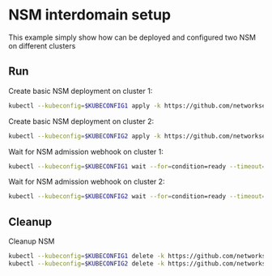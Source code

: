# NSM interdomain setup


This example simply show how can be deployed and configured two NSM on different clusters

## Run

Create basic NSM deployment on cluster 1:

```bash
kubectl --kubeconfig=$KUBECONFIG1 apply -k https://github.com/networkservicemesh/deployments-k8s/examples/interdomain/nsm/cluster1?ref=baafcfb8e630d3f33ebe60f6120bfad6038a91cf
```

Create basic NSM deployment on cluster 2:

```bash
kubectl --kubeconfig=$KUBECONFIG2 apply -k https://github.com/networkservicemesh/deployments-k8s/examples/interdomain/nsm/cluster2?ref=baafcfb8e630d3f33ebe60f6120bfad6038a91cf
```

Wait for NSM admission webhook on cluster 1:

```bash
kubectl --kubeconfig=$KUBECONFIG1 wait --for=condition=ready --timeout=1m pod -n nsm-system -l app=admission-webhook-k8s
```

Wait for NSM admission webhook on cluster 2:

```bash
kubectl --kubeconfig=$KUBECONFIG2 wait --for=condition=ready --timeout=1m pod -n nsm-system -l app=admission-webhook-k8s
```

## Cleanup

Cleanup NSM
```bash
kubectl --kubeconfig=$KUBECONFIG1 delete -k https://github.com/networkservicemesh/deployments-k8s/examples/interdomain/nsm/cluster1?ref=baafcfb8e630d3f33ebe60f6120bfad6038a91cf
kubectl --kubeconfig=$KUBECONFIG2 delete -k https://github.com/networkservicemesh/deployments-k8s/examples/interdomain/nsm/cluster2?ref=baafcfb8e630d3f33ebe60f6120bfad6038a91cf
```
